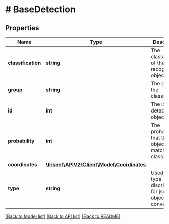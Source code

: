 # # BaseDetection

## Properties

Name | Type | Description | Notes
------------ | ------------- | ------------- | -------------
**classification** | **string** | The classification of the recognized object. | [optional]
**group** | **string** | The group of the classification. | [optional]
**id** | **int** | The id of the detection object. | [optional]
**probability** | **int** | The probability that the object found matches the classification. | [optional]
**coordinates** | [**\Irisnet\APIV2\Client\Model\Coordinates**](Coordinates.md) |  | [optional]
**type** | **string** | Used as a type discriminator for json to object conversion. | [optional]

[[Back to Model list]](../../README.md#models) [[Back to API list]](../../README.md#endpoints) [[Back to README]](../../README.md)
